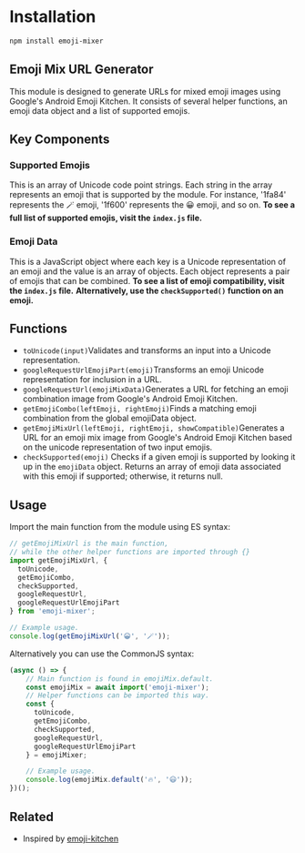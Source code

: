 # Installation

```sh
npm install emoji-mixer
```

## Emoji Mix URL Generator

This module is designed to generate URLs for mixed emoji images using Google's Android Emoji Kitchen. It consists of several helper functions, an emoji data object and a list of supported emojis.

## Key Components

### Supported Emojis

This is an array of Unicode code point strings. Each string in the array represents an emoji that is supported by the module. For instance, '1fa84' represents the 🪄 emoji, '1f600' represents the 😀 emoji, and so on.
**To see a full list of supported emojis, visit the `index.js` file.**

### Emoji Data

This is a JavaScript object where each key is a Unicode representation of an emoji and the value is an array of objects. Each object represents a pair of emojis that can be combined.
**To see a list of emoji compatibility, visit the `index.js` file.**
**Alternatively, use the `checkSupported()` function on an emoji.**

## Functions

- `toUnicode(input)`Validates and transforms an input into a Unicode representation.
- `googleRequestUrlEmojiPart(emoji)`Transforms an emoji Unicode representation for inclusion in a URL.
- `googleRequestUrl(emojiMixData)`Generates a URL for fetching an emoji combination image from Google's Android Emoji Kitchen.
- `getEmojiCombo(leftEmoji, rightEmoji)`Finds a matching emoji combination from the global emojiData object.
- `getEmojiMixUrl(leftEmoji, rightEmoji, showCompatible)`Generates a URL for an emoji mix image from Google's Android Emoji Kitchen based on the unicode representation of two input emojis.
- `checkSupported(emoji)`
  Checks if a given emoji is supported by looking it up in the `emojiData` object. Returns an array of emoji data associated with this emoji if supported; otherwise, it returns null.

## Usage

Import the main function from the module using ES syntax:

```javascript
// getEmojiMixUrl is the main function,
// while the other helper functions are imported through {}
import getEmojiMixUrl, {
  toUnicode, 
  getEmojiCombo, 
  checkSupported, 
  googleRequestUrl, 
  googleRequestUrlEmojiPart 
} from 'emoji-mixer';

// Example usage.
console.log(getEmojiMixUrl('😀', '🪄'));
```

Alternatively you can use the CommonJS syntax:

```javascript
(async () => {
    // Main function is found in emojiMix.default.
    const emojiMix = await import('emoji-mixer');
    // Helper functions can be imported this way.
    const { 
      toUnicode, 
      getEmojiCombo, 
      checkSupported, 
      googleRequestUrl, 
      googleRequestUrlEmojiPart 
    } = emojiMixer;

    // Example usage.
    console.log(emojiMix.default('🔥', '😃'));
})();
```

## Related

- Inspired by [emoji-kitchen](https://github.com/xsalazar/emoji-kitchen)

